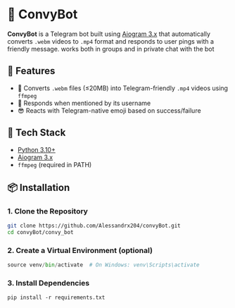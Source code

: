 # 🤖 ConvyBot

**ConvyBot** is a Telegram bot built using [Aiogram 3.x](https://docs.aiogram.dev/en/dev-3.x/) that automatically converts `.webm` videos to `.mp4` format and responds to user pings with a friendly message.
works both in groups and in private chat with the bot

## 🚀 Features

- 🎥 Converts `.webm` files (≤20MB) into Telegram-friendly `.mp4` videos using `ffmpeg`
- 💬 Responds when mentioned by its username
- 😎 Reacts with Telegram-native emoji based on success/failure

## 🧰 Tech Stack

- [Python 3.10+](https://www.python.org/)
- [Aiogram 3.x](https://docs.aiogram.dev/en/dev-3.x/)
- `ffmpeg` (required in PATH)

## 📦 Installation

### 1. Clone the Repository

```bash
git clone https://github.com/Alessandrx204/convyBot.git
cd convyBot/convy_bot
```


### 2. Create a Virtual Environment (optional)
```python -m venv venv
source venv/bin/activate  # On Windows: venv\Scripts\activate
```


### 3. Install Dependencies
```
pip install -r requirements.txt
```
